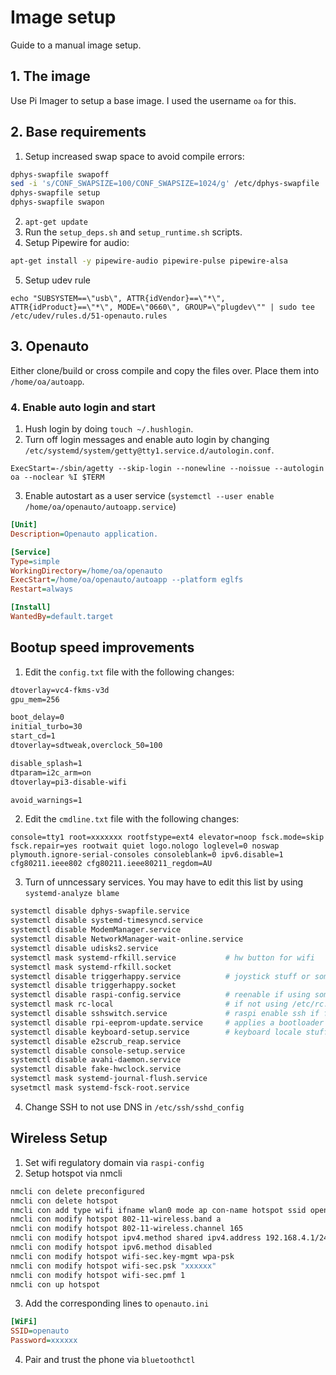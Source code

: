 
# Image setup
Guide to a manual image setup.


## 1. The image
Use Pi Imager to setup a base image. I used the username `oa` for this.


## 2. Base requirements
1. Setup increased swap space to avoid compile errors:
```bash
dphys-swapfile swapoff
sed -i 's/CONF_SWAPSIZE=100/CONF_SWAPSIZE=1024/g' /etc/dphys-swapfile
dphys-swapfile setup
dphys-swapfile swapon
```
2. `apt-get update`
3. Run the `setup_deps.sh` and `setup_runtime.sh` scripts.
4. Setup Pipewire for audio:
```bash
apt-get install -y pipewire-audio pipewire-pulse pipewire-alsa
```
5. Setup udev rule
```
echo "SUBSYSTEM==\"usb\", ATTR{idVendor}==\"*\", ATTR{idProduct}==\"*\", MODE=\"0660\", GROUP=\"plugdev\"" | sudo tee /etc/udev/rules.d/51-openauto.rules
```


## 3. Openauto
Either clone/build or cross compile and copy the files over. Place them into `/home/oa/autoapp`.


### 4. Enable auto login and start
1. Hush login by doing `touch ~/.hushlogin`.
2. Turn off login messages and enable auto login by changing `/etc/systemd/system/getty@tty1.service.d/autologin.conf`.
```text
ExecStart=-/sbin/agetty --skip-login --nonewline --noissue --autologin oa --noclear %I $TERM
```
3. Enable autostart as a user service (`systemctl --user enable /home/oa/openauto/autoapp.service`)
```ini
[Unit]
Description=Openauto application.

[Service]
Type=simple
WorkingDirectory=/home/oa/openauto
ExecStart=/home/oa/openauto/autoapp --platform eglfs
Restart=always

[Install]
WantedBy=default.target
```



## Bootup speed improvements
1. Edit the `config.txt` file with the following changes:
```txt
dtoverlay=vc4-fkms-v3d
gpu_mem=256

boot_delay=0
initial_turbo=30
start_cd=1
dtoverlay=sdtweak,overclock_50=100

disable_splash=1
dtparam=i2c_arm=on
dtoverlay=pi3-disable-wifi

avoid_warnings=1
```
2. Edit the `cmdline.txt` file with the following changes:
```text
console=tty1 root=xxxxxxx rootfstype=ext4 elevator=noop fsck.mode=skip fsck.repair=yes rootwait quiet logo.nologo loglevel=0 noswap plymouth.ignore-serial-consoles consoleblank=0 ipv6.disable=1 cfg80211.ieee802 cfg80211.ieee80211_regdom=AU
```
3. Turn of unncessary services. You may have to edit this list by using `systemd-analyze blame`
```bash
systemctl disable dphys-swapfile.service
systemctl disable systemd-timesyncd.service
systemctl disable ModemManager.service
systemctl disable NetworkManager-wait-online.service
systemctl disable udisks2.service
systemctl mask systemd-rfkill.service           # hw button for wifi
systemctl mask systemd-rfkill.socket
systemctl disable triggerhappy.service          # joystick stuff or something on /dev/input/
systemctl disable triggerhappy.socket
systemctl disable raspi-config.service          # reenable if using some options in raspi-config
systemctl mask rc-local                         # if not using /etc/rc.local
systemctl disable sshswitch.service             # raspi enable ssh if file in boot
systemctl disable rpi-eeprom-update.service     # applies a bootloader update if available
systemctl disable keyboard-setup.service        # keyboard locale stuff
systemctl disable e2scrub_reap.service
systemctl disable console-setup.service
systemctl disable avahi-daemon.service
systemctl disable fake-hwclock.service
systemctl mask systemd-journal-flush.service
sysetmctl mask systemd-fsck-root.service
```
4. Change SSH to not use DNS in `/etc/ssh/sshd_config`




## Wireless Setup
1. Set wifi regulatory domain via `raspi-config`
2. Setup hotspot via nmcli
```bash
nmcli con delete preconfigured
nmcli con delete hotspot
nmcli con add type wifi ifname wlan0 mode ap con-name hotspot ssid openauto autoconnect true
nmcli con modify hotspot 802-11-wireless.band a
nmcli con modify hotspot 802-11-wireless.channel 165
nmcli con modify hotspot ipv4.method shared ipv4.address 192.168.4.1/24
nmcli con modify hotspot ipv6.method disabled
nmcli con modify hotspot wifi-sec.key-mgmt wpa-psk
nmcli con modify hotspot wifi-sec.psk "xxxxxx"
nmcli con modify hotspot wifi-sec.pmf 1
nmcli con up hotspot
```
3. Add the corresponding lines to `openauto.ini`
```ini
[WiFi]
SSID=openauto
Password=xxxxxx
```
4. Pair and trust the phone via `bluetoothctl`


